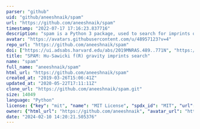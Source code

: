 ```yaml
---
parser: "github"
uid: "github/aneeshnaik/spam"
url: "https://github.com/aneeshnaik/spam"
timestamp: "2022-07-17 17:16:23.837716"
description: "spam is a Python 3 package, used to search for imprints of Hu-Sawicki f(R) gravity in the rotation curves of the SPARC sample."
avatar: "https://avatars.githubusercontent.com/u/48957123?v=4"
repo_url: "https://github.com/aneeshnaik/spam"
doi: ["https://ui.adsabs.harvard.edu/abs/2019MNRAS.489..771N", "https://ui.adsabs.harvard.edu/abs/2019ascl.soft07007N/abstract"]
title: "SPAM: Hu-Sawicki f(R) gravity imprints search"
name: "spam"
full_name: "aneeshnaik/spam"
html_url: "https://github.com/aneeshnaik/spam"
created_at: "2019-03-26T15:06:41Z"
updated_at: "2020-05-22T17:11:11Z"
clone_url: "https://github.com/aneeshnaik/spam.git"
size: 14049
language: "Python"
license: {"key": "mit", "name": "MIT License", "spdx_id": "MIT", "url": "https://api.github.com/licenses/mit", "node_id": "MDc6TGljZW5zZTEz"}
owner: {"html_url": "https://github.com/aneeshnaik", "avatar_url": "https://avatars.githubusercontent.com/u/48957123?v=4", "login": "aneeshnaik", "type": "User"}
date: "2024-02-10 14:20:21.505376"
---
```

